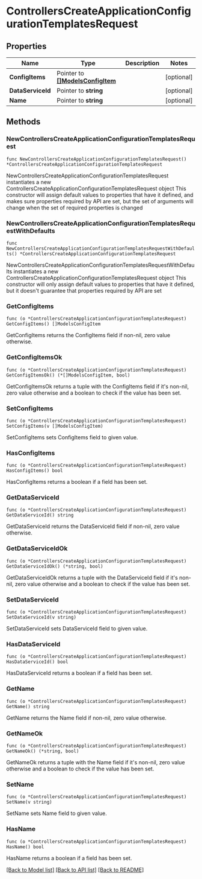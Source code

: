 # ControllersCreateApplicationConfigurationTemplatesRequest

## Properties

Name | Type | Description | Notes
------------ | ------------- | ------------- | -------------
**ConfigItems** | Pointer to [**[]ModelsConfigItem**](ModelsConfigItem.md) |  | [optional] 
**DataServiceId** | Pointer to **string** |  | [optional] 
**Name** | Pointer to **string** |  | [optional] 

## Methods

### NewControllersCreateApplicationConfigurationTemplatesRequest

`func NewControllersCreateApplicationConfigurationTemplatesRequest() *ControllersCreateApplicationConfigurationTemplatesRequest`

NewControllersCreateApplicationConfigurationTemplatesRequest instantiates a new ControllersCreateApplicationConfigurationTemplatesRequest object
This constructor will assign default values to properties that have it defined,
and makes sure properties required by API are set, but the set of arguments
will change when the set of required properties is changed

### NewControllersCreateApplicationConfigurationTemplatesRequestWithDefaults

`func NewControllersCreateApplicationConfigurationTemplatesRequestWithDefaults() *ControllersCreateApplicationConfigurationTemplatesRequest`

NewControllersCreateApplicationConfigurationTemplatesRequestWithDefaults instantiates a new ControllersCreateApplicationConfigurationTemplatesRequest object
This constructor will only assign default values to properties that have it defined,
but it doesn't guarantee that properties required by API are set

### GetConfigItems

`func (o *ControllersCreateApplicationConfigurationTemplatesRequest) GetConfigItems() []ModelsConfigItem`

GetConfigItems returns the ConfigItems field if non-nil, zero value otherwise.

### GetConfigItemsOk

`func (o *ControllersCreateApplicationConfigurationTemplatesRequest) GetConfigItemsOk() (*[]ModelsConfigItem, bool)`

GetConfigItemsOk returns a tuple with the ConfigItems field if it's non-nil, zero value otherwise
and a boolean to check if the value has been set.

### SetConfigItems

`func (o *ControllersCreateApplicationConfigurationTemplatesRequest) SetConfigItems(v []ModelsConfigItem)`

SetConfigItems sets ConfigItems field to given value.

### HasConfigItems

`func (o *ControllersCreateApplicationConfigurationTemplatesRequest) HasConfigItems() bool`

HasConfigItems returns a boolean if a field has been set.

### GetDataServiceId

`func (o *ControllersCreateApplicationConfigurationTemplatesRequest) GetDataServiceId() string`

GetDataServiceId returns the DataServiceId field if non-nil, zero value otherwise.

### GetDataServiceIdOk

`func (o *ControllersCreateApplicationConfigurationTemplatesRequest) GetDataServiceIdOk() (*string, bool)`

GetDataServiceIdOk returns a tuple with the DataServiceId field if it's non-nil, zero value otherwise
and a boolean to check if the value has been set.

### SetDataServiceId

`func (o *ControllersCreateApplicationConfigurationTemplatesRequest) SetDataServiceId(v string)`

SetDataServiceId sets DataServiceId field to given value.

### HasDataServiceId

`func (o *ControllersCreateApplicationConfigurationTemplatesRequest) HasDataServiceId() bool`

HasDataServiceId returns a boolean if a field has been set.

### GetName

`func (o *ControllersCreateApplicationConfigurationTemplatesRequest) GetName() string`

GetName returns the Name field if non-nil, zero value otherwise.

### GetNameOk

`func (o *ControllersCreateApplicationConfigurationTemplatesRequest) GetNameOk() (*string, bool)`

GetNameOk returns a tuple with the Name field if it's non-nil, zero value otherwise
and a boolean to check if the value has been set.

### SetName

`func (o *ControllersCreateApplicationConfigurationTemplatesRequest) SetName(v string)`

SetName sets Name field to given value.

### HasName

`func (o *ControllersCreateApplicationConfigurationTemplatesRequest) HasName() bool`

HasName returns a boolean if a field has been set.


[[Back to Model list]](../README.md#documentation-for-models) [[Back to API list]](../README.md#documentation-for-api-endpoints) [[Back to README]](../README.md)


